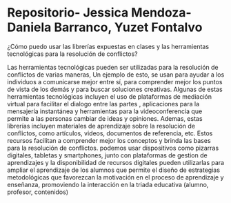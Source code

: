 # Repositorio- Jessica Mendoza- Daniela Barranco, Yuzet Fontalvo
¿Cómo puedo usar las librerías expuestas en clases y las herramientas tecnológicas para la resolución de conflictos?

Las herramientas tecnológicas pueden ser utilizadas para la resolución de conflictos de varias maneras, Un ejemplo de esto, se usan para ayudar a los individuos a comunicarse mejor entre sí, para comprender mejor los puntos de vista de los demás y para buscar soluciones creativas. Algunas de estas herramientas tecnológicas incluyen el uso de plataformas de mediación virtual para facilitar el dialogo entre las partes , aplicaciones para la mensajería instantánea y herramientas para la videoconferencia que permite a las personas cambiar de ideas y opiniones. Ademas, estas librerías incluyen materiales de aprendizaje sobre la resolución de conflictos, como artículos, videos, documentos de referencia, etc. Estos recursos facilitan a comprender mejor los conceptos y brinda las bases para la resolución de conflictos.
podemos usar dispositivos como pizarras digitales, tabletas y smartphones, junto con plataformas de gestion de aprendizajes y la disponibilidad de recursos digitales pueden utilizarlas para ampliar el aprendizaje de los alumnos que permite el diseño de estrategias metodológicas que favorezcan la motivación en el proceso de aprendizaje y enseñanza, promoviendo la interacción en la triada educativa (alumno, profesor, contenidos)
